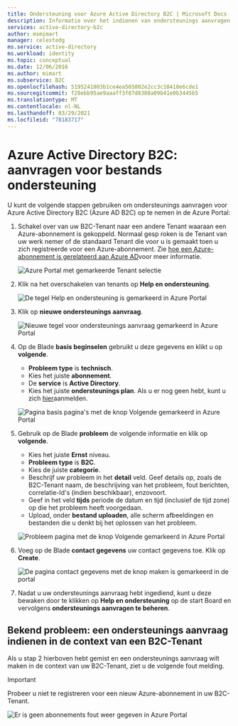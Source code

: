 ```yaml
---
title: Ondersteuning voor Azure Active Directory B2C | Microsoft Docs
description: Informatie over het indienen van ondersteunings aanvragen voor Azure Active Directory B2C.
services: active-directory-b2c
author: msmimart
manager: celestedg
ms.service: active-directory
ms.workload: identity
ms.topic: conceptual
ms.date: 12/06/2016
ms.author: mimart
ms.subservice: B2C
ms.openlocfilehash: 5195241003b1ce4ea505002e2cc3c10410e6cde1
ms.sourcegitcommit: f28ebb95ae9aaaff3f87d8388a09b41e0b3445b5
ms.translationtype: MT
ms.contentlocale: nl-NL
ms.lasthandoff: 03/29/2021
ms.locfileid: "78183717"
---
```

# <a name="azure-active-directory-b2c-file-support-requests"></a>Azure Active Directory B2C: aanvragen voor bestands ondersteuning
U kunt de volgende stappen gebruiken om ondersteunings aanvragen voor Azure Active Directory B2C (Azure AD B2C) op te nemen in de Azure Portal:

1. Schakel over van uw B2C-Tenant naar een andere Tenant waaraan een Azure-abonnement is gekoppeld. Normaal gesp roken is de Tenant van uw werk nemer of de standaard Tenant die voor u is gemaakt toen u zich registreerde voor een Azure-abonnement. Zie [hoe een Azure-abonnement is gerelateerd aan Azure AD](../active-directory/fundamentals/active-directory-how-subscriptions-associated-directory.md)voor meer informatie.

    ![Azure Portal met gemarkeerde Tenant selectie](./media/support-options/support-switch-dir.png)

1. Klik na het overschakelen van tenants op **Help en ondersteuning**.

    ![De tegel Help en ondersteuning is gemarkeerd in Azure Portal](./media/support-options/support-support.png)

1. Klik op **nieuwe ondersteunings aanvraag**.

    ![Nieuwe tegel voor ondersteunings aanvraag gemarkeerd in Azure Portal](./media/support-options/support-new.png)

1. Op de Blade **basis beginselen** gebruikt u deze gegevens en klikt u op **volgende**.

    * **Probleem type** is **technisch**.
    * Kies het juiste **abonnement**.
    * De **service** is **Active Directory**.
    * Kies het juiste **ondersteunings plan**. Als u er nog geen hebt, kunt u zich [hier](https://azure.microsoft.com/support/plans/)aanmelden.

     ![Pagina basis pagina's met de knop Volgende gemarkeerd in Azure Portal](./media/support-options/support-basics.png)

1. Gebruik op de Blade **probleem** de volgende informatie en klik op **volgende**.

    * Kies het juiste **Ernst** niveau.
    * **Probleem type** is **B2C**.
    * Kies de juiste **categorie**.
    * Beschrijf uw probleem in het **detail** veld. Geef details op, zoals de B2C-Tenant naam, de beschrijving van het probleem, fout berichten, correlatie-Id's (indien beschikbaar), enzovoort.
    * Geef in het veld **tijds** periode de datum en tijd (inclusief de tijd zone) op die het probleem heeft voorgedaan.
    * Upload, onder **bestand uploaden**, alle scherm afbeeldingen en bestanden die u denkt bij het oplossen van het probleem.

     ![Probleem pagina met de knop Volgende gemarkeerd in Azure Portal](./media/support-options/support-problem.png)

1. Voeg op de Blade **contact gegevens** uw contact gegevens toe. Klik op **Create**.

    ![De pagina contact gegevens met de knop maken is gemarkeerd in de portal](./media/support-options/support-contact.png)

1. Nadat u uw ondersteunings aanvraag hebt ingediend, kunt u deze bewaken door te klikken op **Help en ondersteuning** op de start Board en vervolgens **ondersteunings aanvragen te beheren**.

## <a name="known-issue-filing-a-support-request-in-the-context-of-a-b2c-tenant"></a>Bekend probleem: een ondersteunings aanvraag indienen in de context van een B2C-Tenant

Als u stap 2 hierboven hebt gemist en een ondersteunings aanvraag wilt maken in de context van uw B2C-Tenant, ziet u de volgende fout melding.

> [!IMPORTANT]
> Probeer u niet te registreren voor een nieuw Azure-abonnement in uw B2C-Tenant.

![Er is geen abonnements fout weer gegeven in Azure Portal](./media/support-options/support-no-sub.png)
